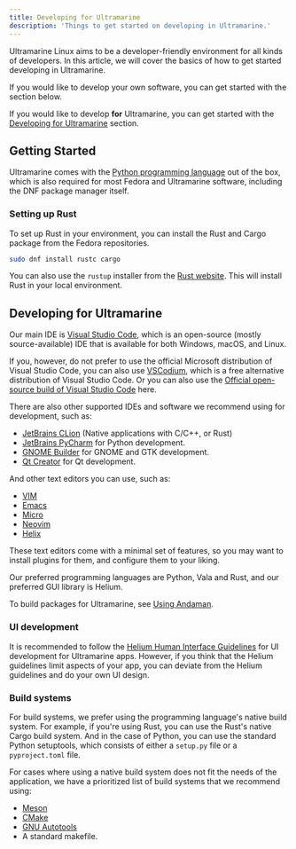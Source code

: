 ```yaml
---
title: Developing for Ultramarine
description: 'Things to get started on developing in Ultramarine.'
---
```


Ultramarine Linux aims to be a developer-friendly environment for all kinds of developers. In this article, we will cover the basics of how to get started developing in Ultramarine.

If you would like to develop your own software, you can get started with the section below.

If you would like to develop **for** Ultramarine, you can get started with the [Developing for Ultramarine](#developing-for-ultramarine) section.

## Getting Started

Ultramarine comes with the [Python programming language](https://www.python.org/) out of the box, which is also required for most Fedora and Ultramarine
software, including the DNF package manager itself.

### Setting up Rust

To set up Rust in your environment, you can install the Rust and Cargo package from the Fedora repositories.

```zsh
sudo dnf install rustc cargo
```

You can also use the `rustup` installer from the [Rust website](https://www.rust-lang.org/tools/install). This will install Rust in your local environment.

## Developing for Ultramarine

Our main IDE is [Visual Studio Code](https://code.visualstudio.com/), which is an open-source (mostly source-available) IDE that is available for both Windows, macOS, and Linux.

If you, however, do not prefer to use the official Microsoft distribution of Visual Studio Code, you can also use [VSCodium](https://www.vscodium.com/), which is a free alternative distribution of Visual Studio Code. Or you can also use the [Official open-source build of Visual Studio Code](https://github.com/microsoft/vscode) here.

There are also other supported IDEs and software we recommend using for development, such as:

- [JetBrains CLion](https://www.jetbrains.com/clion/) (Native applications with C/C++, or Rust)
- [JetBrains PyCharm](https://www.jetbrains.com/pycharm/) for Python development.
- [GNOME Builder](https://wiki.gnome.org/Apps/Builder) for GNOME and GTK development.
- [Qt Creator](https://www.qt.io/product/development-tools) for Qt development.

And other text editors you can use, such as:

- [VIM](https://www.vim.org/)
- [Emacs](https://www.gnu.org/software/emacs/)
- [Micro](https://micro-editor.github.io/)
- [Neovim](https://neovim.io/)
- [Helix](https://helix-editor.com/)

These text editors come with a minimal set of features, so you may want to install plugins for them, and configure them to your liking.

Our preferred programming languages are Python, Vala and Rust, and our preferred GUI library is Helium.

To build packages for Ultramarine, see [Using Andaman](/development/anda).

### UI development

It is recommended to follow the [Helium Human Interface Guidelines](https://developers.tauos.co/docs/hig) for UI development for Ultramarine apps. However, if you think that the Helium guidelines limit aspects of your app, you can deviate from the Helium guidelines and do your own UI design.

### Build systems

For build systems, we prefer using the programming language's native build system. For example, if you're using Rust, you can use the Rust's native Cargo build system. And in the case of Python, you can use the standard Python setuptools, which consists of either a `setup.py` file or a `pyproject.toml` file.

For cases where using a native build system does not fit the needs of the application, we have a prioritized list of build systems that we recommend using:

- [Meson](https://mesonbuild.com/)
- [CMake](https://cmake.org/)
- [GNU Autotools](https://www.gnu.org/software/automake/manual/html_node/Autotools-Introduction.html)
- A standard makefile.
